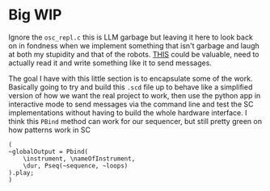 # Big WIP
Ignore the `osc_repl.c` this is LLM garbage but leaving it here to look back on in fondness when we implement something that isn't garbage and laugh at both my stupidity and that of the robots. [THIS](https://github.com/mhroth/tinyosc) could be valuable, need to actually read it and write something like it to send messages.

The goal I have with this little section is to encapsulate some of the work. Basically going to try and build this `.scd` file up to behave like a simplified version of how we want the real project to work, then use the python app in interactive mode to send messages via the command line and test the SC implementations without having to build the whole hardware interface. I think this `PBind` method can work for our sequencer, but still pretty green on how patterns work in SC


    (
    ~globalOutput = Pbind(
	    \instrument, \nameOfInstrument,
	    \dur, Pseq(~sequence, ~loops)
    ).play;
    )
